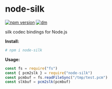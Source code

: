 # node-silk

[![npm version](https://img.shields.io/npm/v/node-silk/latest.svg)](https://www.npmjs.com/package/node-silk)
[![dm](https://shields.io/npm/dm/node-silk)](https://www.npmjs.com/package/node-silk)

silk codec bindings for Node.js

**Install:**

```bash
# npm i node-silk
```

**Usage:**

```js
const fs = require("fs")
const { pcm2slk } = require("node-silk")
const pcmbuf = fs.readFileSync("/tmp/test.pcm")
const slkbuf = pcm2slk(pcmbuf)
```

